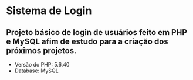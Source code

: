 # Sistema de Login

## Projeto básico de login de usuários feito em PHP e MySQL afim de estudo para a criação dos próximos projetos.

* Versão do PHP: 5.6.40
* Database: MySQL